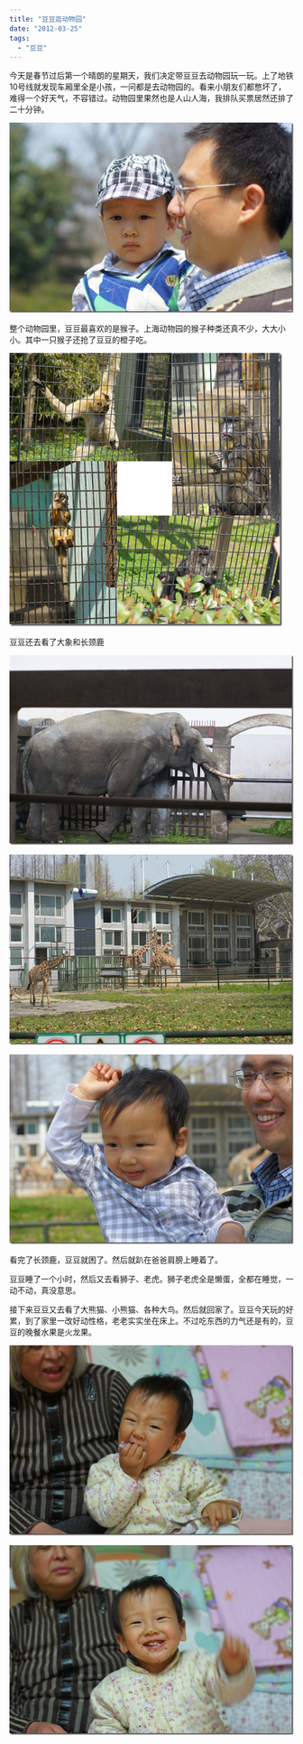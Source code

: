 ```yaml
---
title: "豆豆逛动物园"
date: "2012-03-25"
tags: 
  - "豆豆"
---
```


今天是春节过后第一个晴朗的星期天，我们决定带豆豆去动物园玩一玩。上了地铁10号线就发现车厢里全是小孩，一问都是去动物园的。看来小朋友们都憋坏了，难得一个好天气，不容错过。动物园里果然也是人山人海，我排队买票居然还排了二十分钟。

![DSC03837](images/dsc03837_thumb.jpg "DSC03837")

整个动物园里，豆豆最喜欢的是猴子。上海动物园的猴子种类还真不少，大大小小。其中一只猴子还抢了豆豆的橙子吃。

![image](images/image_thumb.png "image")

豆豆还去看了大象和长颈鹿

![DSC03854](images/dsc03854_thumb.jpg "DSC03854")

![DSC03862](images/dsc03862_thumb.jpg "DSC03862")

![DSC03864](images/dsc03864_thumb.jpg "DSC03864")

看完了长颈鹿，豆豆就困了。然后就趴在爸爸肩膀上睡着了。

豆豆睡了一个小时，然后又去看狮子、老虎。狮子老虎全是懒蛋，全都在睡觉，一动不动，真没意思。

接下来豆豆又去看了大熊猫、小熊猫、各种大鸟。然后就回家了。豆豆今天玩的好累，到了家里一改好动性格，老老实实坐在床上。不过吃东西的力气还是有的，豆豆的晚餐水果是火龙果。

![DSC03888](images/dsc03888_thumb.jpg "DSC03888")

![DSC03886](images/dsc03886_thumb.jpg "DSC03886")
